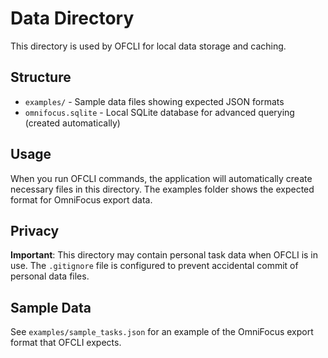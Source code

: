 # Data Directory

This directory is used by OFCLI for local data storage and caching.

## Structure

- `examples/` - Sample data files showing expected JSON formats
- `omnifocus.sqlite` - Local SQLite database for advanced querying (created automatically)


## Usage

When you run OFCLI commands, the application will automatically create necessary files in this directory. The examples folder shows the expected format for OmniFocus export data.

## Privacy

**Important**: This directory may contain personal task data when OFCLI is in use. The `.gitignore` file is configured to prevent accidental commit of personal data files.

## Sample Data

See `examples/sample_tasks.json` for an example of the OmniFocus export format that OFCLI expects. 